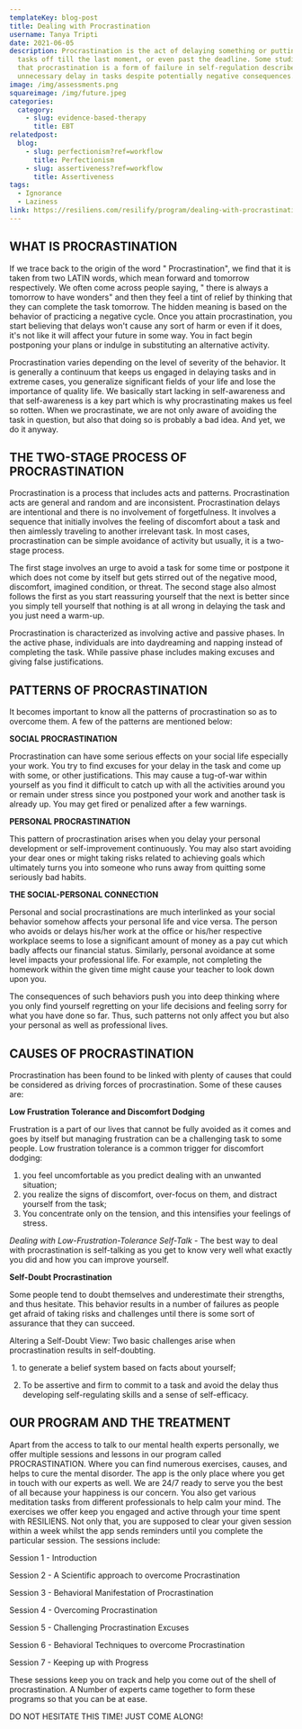 ```yaml
---
templateKey: blog-post
title: Dealing with Procrastination
username: Tanya Tripti
date: 2021-06-05
description: Procrastination is the act of delaying something or putting the
  tasks off till the last moment, or even past the deadline. Some studies show
  that procrastination is a form of failure in self-regulation described by
  unnecessary delay in tasks despite potentially negative consequences.
image: /img/assessments.png
squareimage: /img/future.jpeg
categories:
  category:
    - slug: evidence-based-therapy
      title: EBT
relatedpost:
  blog:
    - slug: perfectionism?ref=workflow
      title: Perfectionism
    - slug: assertiveness?ref=workflow
      title: Assertiveness
tags:
  - Ignorance
  - Laziness
link: https://resiliens.com/resilify/program/dealing-with-procrastination
---
```

<!--StartFragment-->

## **WHAT IS PROCRASTINATION**

If we trace back to the origin of the word " Procrastination", we find that it is taken from two LATIN words, which mean forward and tomorrow respectively. We often come across people saying, " there is always a tomorrow to have wonders" and then they feel a tint of relief by thinking that they can complete the task tomorrow. The hidden meaning is based on the behavior of practicing a negative cycle. Once you attain procrastination, you start believing that delays won't cause any sort of harm or even if it does, it's not like it will affect your future in some way. You in fact begin postponing your plans or indulge in substituting an alternative activity.

Procrastination varies depending on the level of severity of the behavior. It is generally a continuum that keeps us engaged in delaying tasks and in extreme cases, you generalize significant fields of your life and lose the importance of quality life. We basically start lacking in self-awareness and that self-awareness is a key part which is why procrastinating makes us feel so rotten. When we procrastinate, we are not only aware of avoiding the task in question, but also that doing so is probably a bad idea. And yet, we do it anyway.

## **THE TWO-STAGE PROCESS OF PROCRASTINATION**

Procrastination is a process that includes acts and patterns. Procrastination acts are general and random and are inconsistent. Procrastination delays are intentional and there is no involvement of forgetfulness. It involves a sequence that initially involves the feeling of discomfort about a task and then aimlessly traveling to another irrelevant task. In most cases, procrastination can be simple avoidance of activity but usually, it is a two-stage process.

The first stage involves an urge to avoid a task for some time or postpone it which does not come by itself but gets stirred out of the negative mood, discomfort, imagined condition, or threat. The second stage also almost follows the first as you start reassuring yourself that the next is better since you simply tell yourself that nothing is at all wrong in delaying the task and you just need a warm-up.

Procrastination is characterized as involving active and passive phases. In the active phase, individuals are into daydreaming and napping instead of completing the task. While passive phase includes making excuses and giving false justifications.

## **PATTERNS OF PROCRASTINATION**

It becomes important to know all the patterns of procrastination so as to overcome them. A few of the patterns are mentioned below:

**SOCIAL PROCRASTINATION**

Procrastination can have some serious effects on your social life especially your work. You try to find excuses for your delay in the task and come up with some, or other justifications. This may cause a tug-of-war within yourself as you find it difficult to catch up with all the activities around you or remain under stress since you postponed your work and another task is already up. You may get fired or penalized after a few warnings.

**PERSONAL PROCRASTINATION**

This pattern of procrastination arises when you delay your personal development or self-improvement continuously. You may also start avoiding your dear ones or might taking risks related to achieving goals which ultimately turns you into someone who runs away from quitting some seriously bad habits.

**THE SOCIAL-PERSONAL CONNECTION**

Personal and social procrastinations are much interlinked as your social behavior somehow affects your personal life and vice versa. The person who avoids or delays his/her work at the office or his/her respective workplace seems to lose a significant amount of money as a pay cut which badly affects our financial status. Similarly, personal avoidance at some level impacts your professional life. For example, not completing the homework within the given time might cause your teacher to look down upon you.

The consequences of such behaviors push you into deep thinking where you only find yourself regretting on your life decisions and feeling sorry for what you have done so far. Thus, such patterns not only affect you but also your personal as well as professional lives.

## **CAUSES OF PROCRASTINATION**

Procrastination has been found to be linked with plenty of causes that could be considered as driving forces of procrastination. Some of these causes are:

**Low Frustration Tolerance and Discomfort Dodging**

Frustration is a part of our lives that cannot be fully avoided as it comes and goes by itself but managing frustration can be a challenging task to some people. Low frustration tolerance is a common trigger for discomfort dodging:

1. you feel uncomfortable as you predict dealing with an unwanted situation;
2. you realize the signs of discomfort, over-focus on them, and distract yourself from the task;
3. You concentrate only on the tension, and this intensifies your feelings of stress.

*Dealing with Low-Frustration-Tolerance Self-Talk -* The best way to deal with procrastination is self-talking as you get to know very well what exactly you did and how you can improve yourself.

**Self-Doubt Procrastination** 

Some people tend to doubt themselves and underestimate their strengths, and thus hesitate. This behavior results in a number of failures as people get afraid of taking risks and challenges until there is some sort of assurance that they can succeed.

Altering a Self-Doubt View: Two basic challenges arise when procrastination results in self-doubting.

 1. to generate a belief system based on facts about yourself;

2. To be assertive and firm to commit to a task and avoid the delay thus developing self-regulating skills and a sense of self-efficacy.

## **OUR PROGRAM AND THE TREATMENT**

Apart from the access to talk to our mental health experts personally, we offer multiple sessions and lessons in our program called PROCRASTINATION. Where you can find numerous exercises, causes, and helps to cure the mental disorder. The app is the only place where you get in touch with our experts as well. We are 24/7 ready to serve you the best of all because your happiness is our concern. You also get various meditation tasks from different professionals to help calm your mind. The exercises we offer keep you engaged and active through your time spent with RESILIENS. Not only that, you are supposed to clear your given session within a week whilst the app sends reminders until you complete the particular session. The sessions include:

Session 1 - Introduction

Session 2 - A Scientific approach to overcome Procrastination

Session 3 - Behavioral Manifestation of Procrastination

Session 4 - Overcoming Procrastination

Session 5 - Challenging Procrastination Excuses

Session 6 - Behavioral Techniques to overcome Procrastination

Session 7 - Keeping up with Progress

These sessions keep you on track and help you come out of the shell of procrastination. A Number of experts came together to form these programs so that you can be at ease.

DO NOT HESITATE THIS TIME! JUST COME ALONG!

<!--EndFragment-->